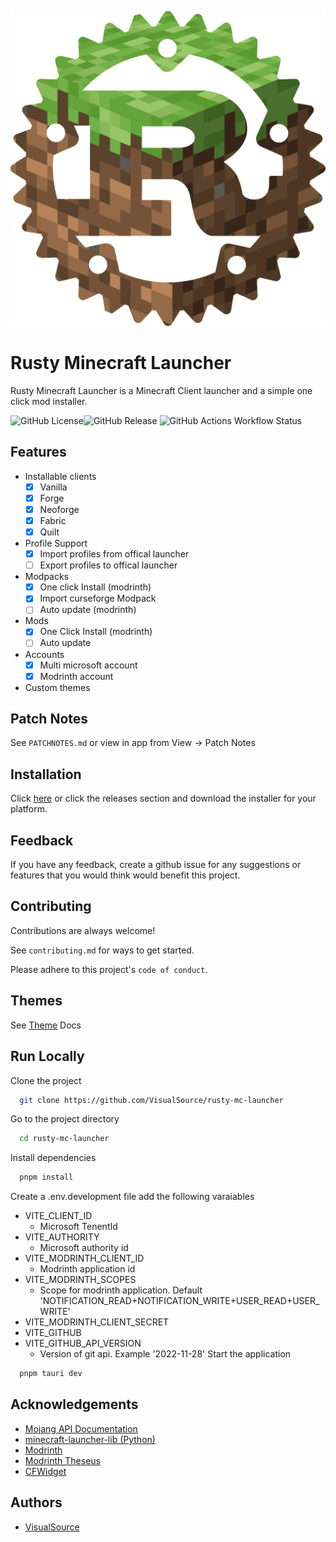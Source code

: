
![Logo](./public/logo.svg)


# Rusty Minecraft Launcher

Rusty Minecraft Launcher is a Minecraft Client launcher and a simple one click mod installer.


![GitHub License](https://img.shields.io/github/license/VisualSource/rusty-mc-launcher?style=flat-square)![GitHub Release](https://img.shields.io/github/v/release/VisualSource/rusty-mc-launcher?include_prereleases&style=flat-square) ![GitHub Actions Workflow Status](https://img.shields.io/github/actions/workflow/status/VisualSource/rusty-mc-launcher/publish.yml?style=flat-square)

## Features

- Installable clients
  - [x] Vanilla
  - [x] Forge
  - [x] Neoforge
  - [x] Fabric
  - [x] Quilt
- Profile Support
  - [x] Import profiles from offical launcher
  - [ ] Export profiles to offical launcher
- Modpacks
  - [x] One click Install (modrinth)
  - [x] Import curseforge Modpack
  - [ ] Auto update (modrinth)
- Mods
  - [x] One Click Install (modrinth)
  - [ ] Auto update
- Accounts
  - [x] Multi microsoft account
  - [x] Modrinth account

- Custom themes

## Patch Notes

See `PATCHNOTES.md` or view in app from 
  View -> Patch Notes

## Installation

Click [here](https://github.com/VisualSource/rusty-mc-launcher/releases/latest) or click the releases section and download the installer for your platform.
    
## Feedback

If you have any feedback, create a github issue for any suggestions or features that you would think would benefit this project.


## Contributing

Contributions are always welcome!

See `contributing.md` for ways to get started.

Please adhere to this project's `code of conduct`.

## Themes

See [Theme](./docs/theme.md) Docs


## Run Locally

Clone the project

```bash
  git clone https://github.com/VisualSource/rusty-mc-launcher
```

Go to the project directory

```bash
  cd rusty-mc-launcher
```

Install dependencies

```bash
  pnpm install
```

Create a .env.development file add the following varaiables

- VITE_CLIENT_ID
    - Microsoft TenentId
- VITE_AUTHORITY
    - Microsoft authority id
- VITE_MODRINTH_CLIENT_ID
    - Modrinth application id
- VITE_MODRINTH_SCOPES
    - Scope for modrinth application. Default 'NOTIFICATION_READ+NOTIFICATION_WRITE+USER_READ+USER_WRITE'
- VITE_MODRINTH_CLIENT_SECRET
- VITE_GITHUB
- VITE_GITHUB_API_VERSION
    - Version of git api. Example '2022-11-28'
Start the application

```bash
  pnpm tauri dev
```


## Acknowledgements
 - [Mojang API Documentation](https://mojang-api-docs.gapple.pw/)
 - [minecraft-launcher-lib (Python)](https://codeberg.org/JakobDev/minecraft-launcher-lib)
 - [Modrinth](https://modrinth.com/)
 - [Modrinth Theseus](https://github.com/modrinth/theseus)
 - [CFWidget](https://cfwidget.com/)


## Authors

- [VisualSource](https://www.github.com/VisualSource)


